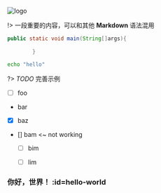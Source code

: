 ![logo](https://docsify.js.org/_media/icon.svg ':size=5%')

!> 一段重要的内容，可以和其他 **Markdown** 语法混用

```java
public static void main(String[]args){
        
        }
```

```bash
echo "hello"
```

?> _TODO_ 完善示例


- [ ] foo
- bar
- [x] baz
- [] bam <~ not working
    - [ ] bim
    - [ ] lim


### 你好，世界！ :id=hello-world